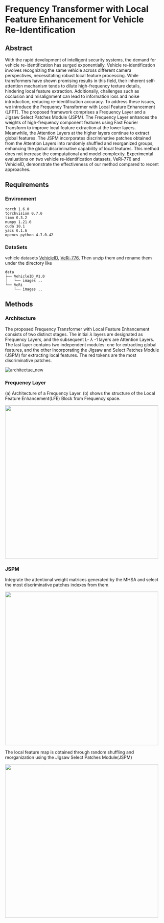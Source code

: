# Frequency Transformer with Local Feature Enhancement for Vehicle Re-Identification
## Abstract
With the rapid development of intelligent security systems, the demand for vehicle re-identification has surged exponentially. Vehicle re-identification involves recognizing the same vehicle across different camera perspectives, necessitating robust local feature processing. While transformers have shown promising results in this field, their inherent self-attention mechanism tends to dilute high-frequency texture details, hindering local feature extraction. Additionally, challenges such as occlusion and misalignment can lead to information loss and noise introduction, reducing re-identification accuracy. To address these issues, we introduce the Frequency Transformer with Local Feature Enhancement (LFFT). The proposed framework comprises a Frequency Layer and a Jigsaw Select Patches Module (JSPM). The Frequency Layer enhances the weights of high-frequency component features using Fast Fourier Transform to improve local feature extraction at the lower layers. Meanwhile, the Attention Layers at the higher layers continue to extract global features. The JSPM incorporates discriminative patches obtained from the Attention Layers into randomly shuffled and reorganized groups, enhancing the global discriminative capability of local features. This method does not increase the computational and model complexity. Experimental evaluations on two vehicle re-identification datasets, VeRi-776 and VehicleID, demonstrate the effectiveness of our method compared to recent approaches.
## Requirements
### Environment
```
torch 1.6.0
torchvision 0.7.0
timm 0.3.2
numpy 1.21.6
cuda 10.1
yacs 0.1.6
opencv-python 4.7.0.42
```
### DataSets
vehicle datasets [VehicleID](https://www.pkuml.org/resources/pku-vehicleid.html), [VeRi-776](https://github.com/JDAI-CV/VeRidataset), Then unzip them and rename them under the directory like
```
data
├── VehicleID_V1.0
│   └── images ..
└── VeRi
    └── images ..
```
## Methods
### Architecture
The proposed Frequency Transformer with Local Feature Enhancement consists of two distinct stages. The initial $\lambda$ layers are designated as Frequency Layers, and the subsequent L- $\lambda$ -1 layers are Attention Layers. The last layer contains two independent modules: one for extracting global features, and the other incorporating the Jigsaw and Select Patches Module (JSPM) for extracting local features. The red tokens are the most discriminative patches.

![architectue_new](https://github.com/user-attachments/assets/8c6f21a1-f4db-4f06-b8a8-c447d3b09db9)
### Frequency Layer
(a) Architecture of a Frequency Layer. (b) shows the structure of the Local Feature Enhancement(LFE) Block from Frequency space.

<img src="https://github.com/user-attachments/assets/eef5e101-69d7-4078-bd51-4c19151eb19e" width="500x">

### JSPM
Integrate the attentional weight matrices generated by the MHSA and select the most discriminative patches indexes from them.

<img src="https://github.com/user-attachments/assets/1e10d09c-b1fc-4519-b191-7f0fdd6b0d26" width="500x">

The local feature map is obtained through random shuffling and reorganization using the Jigsaw Select Patches Module(JSPM)

<img src="https://github.com/user-attachments/assets/1e10d09c-b1fc-4519-b191-7f0fdd6b0d26" width="500x">

